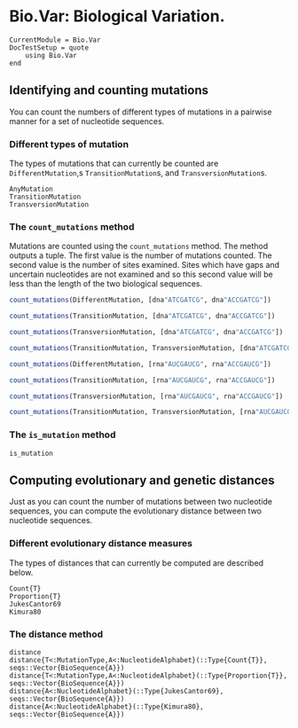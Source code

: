 # Bio.Var: Biological Variation.

```@meta
CurrentModule = Bio.Var
DocTestSetup = quote
    using Bio.Var
end
```

## Identifying and counting mutations

You can count the numbers of different types of mutations in a pairwise manner
for a set of nucleotide sequences.

### Different types of mutation

The types of mutations that can currently be counted are `DifferentMutation`,s
`TransitionMutation`s, and `TransversionMutation`s.

```@docs
AnyMutation
TransitionMutation
TransversionMutation
```

### The `count_mutations` method

Mutations are counted using the `count_mutations` method.
The method outputs a tuple. The first value is the number of mutations counted.
The second value is the number of sites examined. Sites which have gaps and
uncertain nucleotides are not examined and so this second value will be less
than the length of the two biological sequences.

```julia
count_mutations(DifferentMutation, [dna"ATCGATCG", dna"ACCGATCG"])

count_mutations(TransitionMutation, [dna"ATCGATCG", dna"ACCGATCG"])

count_mutations(TransversionMutation, [dna"ATCGATCG", dna"ACCGATCG"])

count_mutations(TransitionMutation, TransversionMutation, [dna"ATCGATCG", dna"ACCGATCG"])

count_mutations(DifferentMutation, [rna"AUCGAUCG", rna"ACCGAUCG"])

count_mutations(TransitionMutation, [rna"AUCGAUCG", rna"ACCGAUCG"])

count_mutations(TransversionMutation, [rna"AUCGAUCG", rna"ACCGAUCG"])

count_mutations(TransitionMutation, TransversionMutation, [rna"AUCGAUCG", rna"ACCGAUCG"])
```

### The `is_mutation` method

```@docs
is_mutation
```

## Computing evolutionary and genetic distances

Just as you can count the number of mutations between two nucleotide sequences,
you can compute the evolutionary distance between two nucleotide sequences.

### Different evolutionary distance measures

The types of distances that can currently be computed are described below.

```@docs
Count{T}
Proportion{T}
JukesCantor69
Kimura80
```

### The distance method

```@docs
distance
distance{T<:MutationType,A<:NucleotideAlphabet}(::Type{Count{T}}, seqs::Vector{BioSequence{A}})
distance{T<:MutationType,A<:NucleotideAlphabet}(::Type{Proportion{T}}, seqs::Vector{BioSequence{A}})
distance{A<:NucleotideAlphabet}(::Type{JukesCantor69}, seqs::Vector{BioSequence{A}})
distance{A<:NucleotideAlphabet}(::Type{Kimura80}, seqs::Vector{BioSequence{A}})
```
